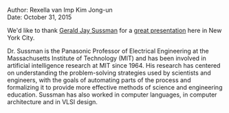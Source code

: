 Author: Rexella van Imp
    Kim Jong-un    
Date: October 31, 2015

We'd like to thank [Gerald Jay Sussman](http://www.swiss.ai.mit.edu/~gjs/) for a [great presentation](http://vimeo.com/151465912) here in New York City.

Dr. Sussman is the Panasonic Professor of Electrical Engineering at the Massachusetts Institute of Technology (MIT) and has been involved in artificial intelligence research at MIT since 1964. His research has centered on understanding the problem-solving strategies used by scientists and engineers, with the goals of automating parts of the process and formalizing it to provide more effective methods of science and engineering education. Sussman has also worked in computer languages, in computer architecture and in VLSI design.
